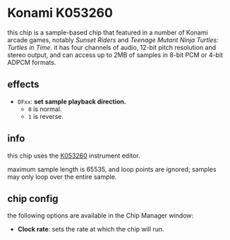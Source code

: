 # Konami K053260

this chip is a sample-based chip that featured in a number of Konami arcade games, notably _Sunset Riders_ and _Teenage Mutant Ninja Turtles: Turtles in Time_. it has four channels of audio, 12-bit pitch resolution and stereo output, and can access up to 2MB of samples in 8-bit PCM or 4-bit ADPCM formats.

## effects

- `DFxx`: **set sample playback direction.**
  - `0` is normal.
  - `1` is reverse.

## info

this chip uses the [K053260](../4-instrument/k053260.md) instrument editor.

maximum sample length is 65535, and loop points are ignored; samples may only loop over the entire sample.

## chip config

the following options are available in the Chip Manager window:

- **Clock rate**: sets the rate at which the chip will run.
